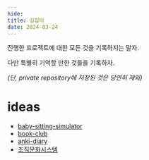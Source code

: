 ```yaml
---
hide:
title: 길잡이
date: 2024-03-24
---
```


진행한 프로젝트에 대한 모든 것을 기록하지는 말자.

다만 특별히 기억할 만한 것들을 기록하자.

_(단, private repository에 저장된 것은 당연히 제외)_

# ideas

- [baby-sitting-simulator](baby-sitting-simulator)
- [book-club](book-club)
- [anki-diary](anki-diary)
- [조직문화시스템](조직문화시스템)
